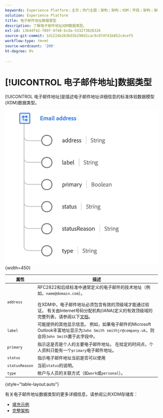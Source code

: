 ```yaml
---
keywords: Experience Platform；主页；热门主题；架构；架构；XDM；字段；架构；架构；电子邮件地址；xdm：emailAddress；电子邮件；电子邮件地址；数据类型；数据类型；
solution: Experience Platform
title: 电子邮件地址数据类型
description: 了解电子邮件地址XDM数据类型。
exl-id: 1364df42-f89f-4f48-bcda-5332f3828326
source-git-commit: 1d1224b263b55b290d2cac9c07dfd1b852c4cef5
workflow-type: tm+mt
source-wordcount: '209'
ht-degree: 0%

---
```


# [!UICONTROL 电子邮件地址]数据类型

[!UICONTROL 电子邮件地址]是描述电子邮件地址详细信息的标准体验数据模型(XDM)数据类型。

![](../images/data-types/email-address.png){width=450}

| 属性 | 描述 |
| --- | --- |
| `address` | RFC2822和后续标准中通常定义的电子邮件的技术地址（例如，`name@domain.com`）。<br><br>在XDM中，电子邮件地址必须包含有效的顶级域才能通过验证。 有关由Internet号码分配机构(IANA)定义的有效顶级域的完整列表，请参阅以下[文档](https://data.iana.org/TLD/tlds-alpha-by-domain.txt)。 |
| `label` | 可能提供的其他显示信息。 例如，如果电子邮件的Microsoft Outlook丰富地址显示为`John Smith smithjr@company.uk`，则会将`John Smith`置于此字段中。 |
| `primary` | 指示这是否是个人的主要电子邮件地址。 在给定的时间点，个人资料只能有一个`primary`电子邮件地址。 |
| `status` | 指示电子邮件地址当前是否可以使用 |
| `statusReason` | 当前`status`的说明。 |
| `type` | 帐户与人员的关联方式（如`work`或`personal`）。 |

{style="table-layout:auto"}


有关电子邮件地址数据类型的更多详细信息，请参阅公共XDM存储库：

* [填充示例](https://github.com/adobe/xdm/blob/master/components/datatypes/demographic/emailaddress.example.1.json)
* [完整架构](https://github.com/adobe/xdm/blob/master/components/datatypes/demographic/emailaddress.schema.json)

